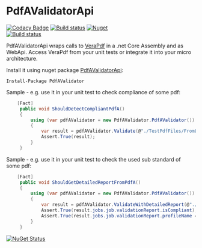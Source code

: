 # PdfAValidatorApi

[![Codacy Badge](https://api.codacy.com/project/badge/Grade/30d54e6caa344b12b27f0d725cac52d9)](https://app.codacy.com/app/stesee/PdfAValidatorApi?utm_source=github.com&utm_medium=referral&utm_content=Codeuctivity/PdfAValidatorApi&utm_campaign=Badge_Grade_Settings)
[![Build status](https://ci.appveyor.com/api/projects/status/hwa0obfdvoxy9wkw?svg=true)](https://ci.appveyor.com/project/stesee/pdfavalidatorapi) [![Nuget](https://img.shields.io/nuget/v/PdfaValidator.svg)](https://www.nuget.org/packages/PdfAValidator/)  
[![Build status](https://codeuctivity.visualstudio.com/PdfAValidatorApi/_apis/build/status/PdfAValidator%20-%20CI)](https://codeuctivity.visualstudio.com/PdfAValidatorApi/_build/latest?definitionId=1)

PdfAValidatorApi wraps calls to [VeraPdf](http://www.preforma-project.eu/pdfa-conformance-checker.html) in a .net Core Assembly and as WebApi. Access VeraPdf from your unit tests or integrate it into your micro architecture.

Install it using nuget package [PdfAValidatorApi](https://www.nuget.org/packages/PdfAValidator/):

    Install-Package PdfAValidator

Sample - e.g. use it in your unit test to check compliance of some pdf:

```C#
    [Fact]
     public void ShouldDetectCompliantPdfA()
     {
         using (var pdfAValidator = new PdfAValidator.PdfAValidator())
         {
             var result = pdfAValidator.Validate(@"./TestPdfFiles/FromLibreOffice.pdf");
             Assert.True(result);
         }
     }
```

Sample - e.g. use it in your unit test to check the used sub standard of some pdf:

```C#
    [Fact]
     public void ShouldGetDetailedReportFromPdfA()
     {
         using (var pdfAValidator = new PdfAValidator.PdfAValidator())
         {
             var result = pdfAValidator.ValidateWithDetailedReport(@"./TestPdfFiles/FromLibreOffice.pdf");
             Assert.True(result.jobs.job.validationReport.isCompliant);
             Assert.True(result.jobs.job.validationReport.profileName == "PDF/A-1A validation profile");
         }
     }
```

[![NuGet Status](http://nugetstatus.com/PdfAValidator.png)](http://nugetstatus.com/packages/PdfAValidator)
